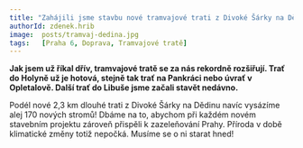 ```yaml
---
title: "Zahájili jsme stavbu nové tramvajové trati z Divoké Šárky na Dědinu!"
authorId: zdenek.hrib
image: 	posts/tramvaj-dedina.jpg
tags:   [Praha 6, Doprava, Tramvajové tratě]
---
```


**Jak jsem už říkal dřív, tramvajové tratě se za nás rekordně rozšiřují. Trať do Holyně už je hotová, stejně tak trať na Pankráci nebo úvrať v Opletalově. Další trať do Libuše jsme začali stavět nedávno.**

Podél nové 2,3 km dlouhé trati z Divoké Šárky na Dědinu navíc vysázíme alej 170 nových stromů! Dbáme na to, abychom při každém novém stavebním projektu zároveň přispěli k zazeleňování Prahy. Příroda v době klimatické změny totiž nepočká. Musíme se o ni starat hned!
